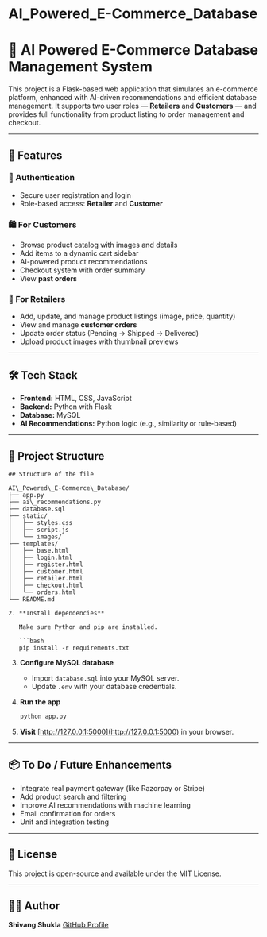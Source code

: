 # AI_Powered_E-Commerce_Database
# 🛒 AI Powered E-Commerce Database Management System

This project is a Flask-based web application that simulates an e-commerce platform, enhanced with AI-driven recommendations and efficient database management. It supports two user roles — **Retailers** and **Customers** — and provides full functionality from product listing to order management and checkout.

---

## 🚀 Features

### 👤 Authentication
- Secure user registration and login
- Role-based access: **Retailer** and **Customer**

### 🛍️ For Customers
- Browse product catalog with images and details
- Add items to a dynamic cart sidebar
- AI-powered product recommendations
- Checkout system with order summary
- View **past orders**

### 🛒 For Retailers
- Add, update, and manage product listings (image, price, quantity)
- View and manage **customer orders**
- Update order status (Pending → Shipped → Delivered)
- Upload product images with thumbnail previews

---

## 🛠️ Tech Stack

- **Frontend:** HTML, CSS, JavaScript
- **Backend:** Python with Flask
- **Database:** MySQL
- **AI Recommendations:** Python logic (e.g., similarity or rule-based)

---

## 📁 Project Structure

```
## Structure of the file

AI\_Powered\_E-Commerce\_Database/
├── app.py
├── ai\_recommendations.py
├── database.sql
├── static/
│   ├── styles.css
│   ├── script.js
│   └── images/
├── templates/
│   ├── base.html
│   ├── login.html
│   ├── register.html
│   ├── customer.html
│   ├── retailer.html
│   ├── checkout.html
│   └── orders.html
└── README.md

2. **Install dependencies**

   Make sure Python and pip are installed.

   ```bash
   pip install -r requirements.txt
   ```

3. **Configure MySQL database**

   * Import `database.sql` into your MySQL server.
   * Update `.env` with your database credentials.

4. **Run the app**

   ```bash
   python app.py
   ```

5. **Visit** [http://127.0.0.1:5000](http://127.0.0.1:5000) in your browser.

---

## 📦 To Do / Future Enhancements

* Integrate real payment gateway (like Razorpay or Stripe)
* Add product search and filtering
* Improve AI recommendations with machine learning
* Email confirmation for orders
* Unit and integration testing

---

## 📜 License

This project is open-source and available under the MIT License.

---

## 🙋‍♂️ Author

**Shivang Shukla**
[GitHub Profile](https://github.com/CptShivang)

```


